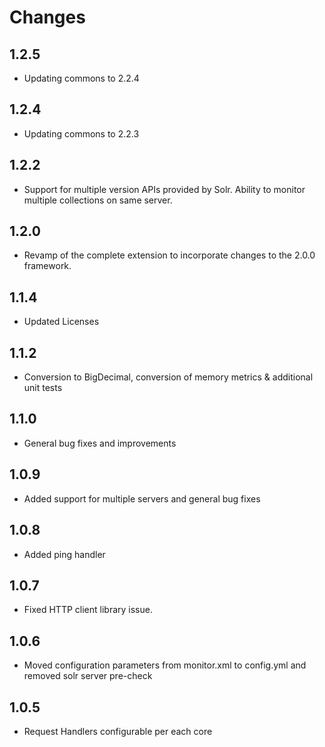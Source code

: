 Changes
=======

## 1.2.5
* Updating commons to 2.2.4

## 1.2.4

* Updating commons to 2.2.3

## 1.2.2

* Support for multiple version APIs provided by Solr. Ability to monitor multiple collections on same server.

## 1.2.0

* Revamp of the complete extension to incorporate changes to the 2.0.0 framework.

## 1.1.4 
* Updated Licenses

## 1.1.2 
* Conversion to BigDecimal, conversion of memory metrics & additional unit tests

## 1.1.0 
* General bug fixes and improvements

## 1.0.9 
* Added support for multiple servers and general bug fixes

## 1.0.8 
* Added ping handler

## 1.0.7 
* Fixed HTTP client library issue.

## 1.0.6 
* Moved configuration parameters from monitor.xml to config.yml and removed solr server pre-check

## 1.0.5 
* Request Handlers configurable per each core
